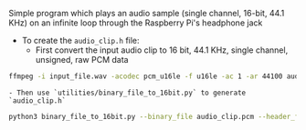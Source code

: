Simple program which plays an audio sample (single channel, 16-bit, 44.1 KHz) on an infinite loop through the Raspberry Pi's headphone jack

- To create the `audio_clip.h` file:
   - First convert the input audio clip to 16 bit, 44.1 KHz, single channel, unsigned, raw PCM data

```bash
ffmpeg -i input_file.wav -acodec pcm_u16le -f u16le -ac 1 -ar 44100 audio_clip.pcm
```
    - Then use `utilities/binary_file_to_16bit.py` to generate `audio_clip.h`
```bash
python3 binary_file_to_16bit.py --binary_file audio_clip.pcm --header_file audio_clip.h --data_name audio_clip
```
